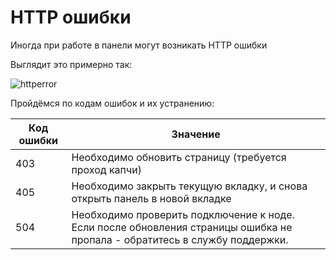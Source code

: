 # HTTP ошибки
Иногда при работе в панели могут возникать HTTP ошибки

Выглядит это примерно так:

![httperror](https://file.mom/files/RiiAxt.png)

Пройдёмся по кодам ошибок и их устранению:

| Код ошибки | Значение |
| ----------- | ----------- |
| 403 | Необходимо обновить страницу (требуется проход капчи) |
| 405 | Необходимо закрыть текущую вкладку, и снова открыть панель в новой вкладке |
| 504 | Необходимо проверить подключение к ноде. Если после обновления страницы ошибка не пропала - обратитесь в службу поддержки. |